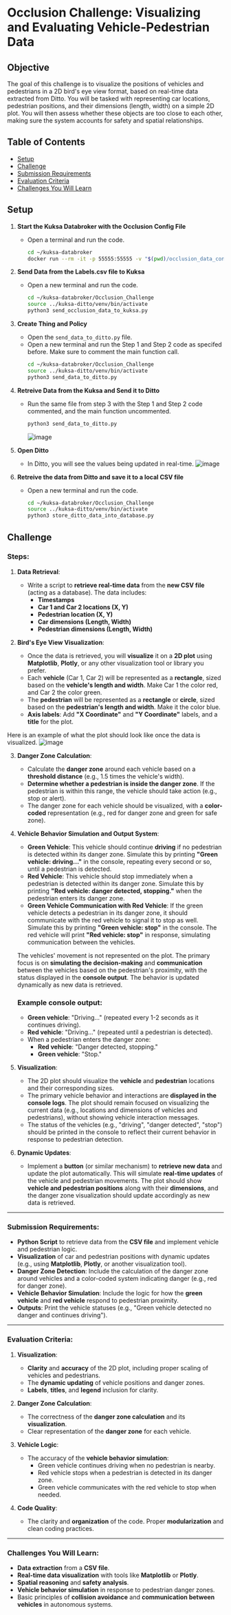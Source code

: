 # Occlusion Challenge: Visualizing and Evaluating Vehicle-Pedestrian Data

## Objective
The goal of this challenge is to visualize the positions of vehicles and pedestrians in a 2D bird's eye view format, based on real-time data extracted from Ditto. You will be tasked with representing car locations, pedestrian positions, and their dimensions (length, width) on a simple 2D plot. You will then assess whether these objects are too close to each other, making sure the system accounts for safety and spatial relationships.

## Table of Contents

  - [Setup](#setup)
  - [Challenge](#challenge)
  - [Submission Requirements](#submission-requirements)
  - [Evaluation Criteria](#evaluation-criteria)
  - [Challenges You Will Learn](#challenges-you-will-learn)


## Setup
1. **Start the Kuksa Databroker with the Occlusion Config File**
   - Open a terminal and run the code.
     ```bash 
     cd ~/kuksa-databroker
     docker run --rm -it -p 55555:55555 -v "$(pwd)/occlusion_data_config.json:/occlusion_data_config.json" ghcr.io/eclipse-kuksa/kuksa-databroker:main --insecure --vss /occlusion_data_config.json
     ```

2. **Send Data from the Labels.csv file to Kuksa**
   - Open a new terminal and run the code.
     ```bash 
     cd ~/kuksa-databroker/Occlusion_Challenge
     source ../kuksa-ditto/venv/bin/activate
     python3 send_occlusion_data_to_kuksa.py
     ```
     
3. **Create Thing and Policy**
   - Open the `send_data_to_ditto.py` file.
   - Open a new terminal and run the Step 1 and Step 2 code as specifed before. Make sure to comment the main function call.
     ```bash 
     cd ~/kuksa-databroker/Occlusion_Challenge
     source ../kuksa-ditto/venv/bin/activate
     python3 send_data_to_ditto.py
     ```
     
4. **Retreive Data from the Kuksa and Send it to Ditto**
   - Run the same file from step 3 with the Step 1 and Step 2 code commented, and the main function uncommented.
     ```bash 
     python3 send_data_to_ditto.py
     ```
     ![image](https://github.com/user-attachments/assets/c40f57cc-d069-4da9-8a2b-9a8f99b970a0)

5. **Open Ditto**
    - In Ditto, you will see the values being updated in real-time.
      ![image](https://github.com/user-attachments/assets/7568e53f-642d-4b65-9ca5-2433c680b12f)

6. **Retreive the data from Ditto and save it to a local CSV file**
   - Open a new terminal and run the code.
     ```bash 
     cd ~/kuksa-databroker/Occlusion_Challenge
     source ../kuksa-ditto/venv/bin/activate
     python3 store_ditto_data_into_database.py
     ```   

## Challenge

### Steps:

1. **Data Retrieval**:
   - Write a script to **retrieve real-time data** from the **new CSV file** (acting as a database). The data includes:
     - **Timestamps**
     - **Car 1 and Car 2 locations (X, Y)**
     - **Pedestrian location (X, Y)**
     - **Car dimensions (Length, Width)**
     - **Pedestrian dimensions (Length, Width)**

2. **Bird's Eye View Visualization**:
   - Once the data is retrieved, you will **visualize** it on a **2D plot** using **Matplotlib**, **Plotly**, or any other visualization tool or library you prefer.
   - Each **vehicle** (Car 1, Car 2) will be represented as a **rectangle**, sized based on the **vehicle's length and width**. Make Car 1 the color red, and Car 2 the color green.
   - The **pedestrian** will be represented as a **rectangle** or **circle**, sized based on the **pedestrian's length and width**. Make it the color blue.
   - **Axis labels**: Add **"X Coordinate"** and **"Y Coordinate"** labels, and a **title** for the plot.

Here is an example of what the plot should look like once the data is visualized. 
![image](https://github.com/user-attachments/assets/aebdf6b9-5805-4068-85ad-9bcb0db15a5d)

3. **Danger Zone Calculation**:
   - Calculate the **danger zone** around each vehicle based on a **threshold distance** (e.g., 1.5 times the vehicle's width).
   - **Determine whether a pedestrian is inside the danger zone**. If the pedestrian is within this range, the vehicle should take action (e.g., stop or alert).
   - The danger zone for each vehicle should be visualized, with a **color-coded** representation (e.g., red for danger zone and green for safe zone).

4. **Vehicle Behavior Simulation and Output System**:
   - **Green Vehicle**: This vehicle should continue **driving** if no pedestrian is detected within its danger zone. Simulate this by printing **"Green vehicle: driving..."** in the console, repeating every second or so, until a pedestrian is detected.
   - **Red Vehicle**: This vehicle should stop immediately when a pedestrian is detected within its danger zone. Simulate this by printing **"Red vehicle: danger detected, stopping."** when the pedestrian enters its danger zone.
   - **Green Vehicle Communication with Red Vehicle**: If the green vehicle detects a pedestrian in its danger zone, it should communicate with the red vehicle to signal it to stop as well. Simulate this by printing **"Green vehicle: stop"** in the console. The red vehicle will print **"Red vehicle: stop"** in response, simulating communication between the vehicles.

   The vehicles' movement is not represented on the plot. The primary focus is on **simulating the decision-making** and **communication** between the vehicles based on the pedestrian's proximity, with the status displayed in the **console output**. The behavior is updated dynamically as new data is retrieved.

   ### Example console output:
   - **Green vehicle**: "Driving..." (repeated every 1-2 seconds as it continues driving).
   - **Red vehicle**: "Driving..." (repeated until a pedestrian is detected).
   - When a pedestrian enters the danger zone:
     - **Red vehicle**: "Danger detected, stopping."
     - **Green vehicle**: "Stop."

5. **Visualization**:
   - The 2D plot should visualize the **vehicle** and **pedestrian** locations and their corresponding sizes.
   - The primary vehicle behavior and interactions are **displayed in the console logs**. The plot should remain focused on visualizing the current data (e.g., locations and dimensions of vehicles and pedestrians), without showing vehicle interaction messages.
   - The status of the vehicles (e.g., "driving", "danger detected", "stop") should be printed in the console to reflect their current behavior in response to pedestrian detection.

6. **Dynamic Updates**:
   - Implement a **button** (or similar mechanism) to **retrieve new data** and update the plot automatically. This will simulate **real-time updates** of the vehicle and pedestrian movements. The plot should show **vehicle and pedestrian positions** along with their **dimensions**, and the danger zone visualization should update accordingly as new data is retrieved.
---

### Submission Requirements:
- **Python Script** to retrieve data from the **CSV file** and implement vehicle and pedestrian logic.
- **Visualization** of car and pedestrian positions with dynamic updates (e.g., using **Matplotlib**, **Plotly**, or another visualization tool).
- **Danger Zone Detection**: Include the calculation of the danger zone around vehicles and a color-coded system indicating danger (e.g., red for danger zone).
- **Vehicle Behavior Simulation**: Include the logic for how the **green vehicle** and **red vehicle** respond to pedestrian proximity.
- **Outputs**: Print the vehicle statuses (e.g., "Green vehicle detected no danger and continues driving").

---

### Evaluation Criteria:

1. **Visualization**:
   - **Clarity** and **accuracy** of the 2D plot, including proper scaling of vehicles and pedestrians.
   - The **dynamic updating** of vehicle positions and danger zones.
   - **Labels**, **titles**, and **legend** inclusion for clarity.

2. **Danger Zone Calculation**:
   - The correctness of the **danger zone calculation** and its **visualization**.
   - Clear representation of the **danger zone** for each vehicle.

3. **Vehicle Logic**:
   - The accuracy of the **vehicle behavior simulation**:
     - Green vehicle continues driving when no pedestrian is nearby.
     - Red vehicle stops when a pedestrian is detected in its danger zone.
     - Green vehicle communicates with the red vehicle to stop when needed.

4. **Code Quality**:
   - The clarity and **organization** of the code. Proper **modularization** and clean coding practices.
---

### Challenges You Will Learn:
- **Data extraction** from a **CSV file**.
- **Real-time data visualization** with tools like **Matplotlib** or **Plotly**.
- **Spatial reasoning** and **safety analysis**.
- **Vehicle behavior simulation** in response to pedestrian danger zones.
- Basic principles of **collision avoidance** and **communication between vehicles** in autonomous systems.
